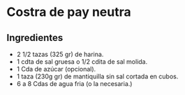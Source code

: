 # Costra de pay neutra

## Ingredientes

- 2 1/2 tazas (325 gr) de harina.
- 1 cdta de sal gruesa o 1/2 cdita de sal molida.
- 1 Cda de azúcar (opcional).
- 1 taza (230g gr) de mantiquilla sin sal cortada en cubos.
- 6 a 8 Cdas de agua fria (o la necesaria.)
